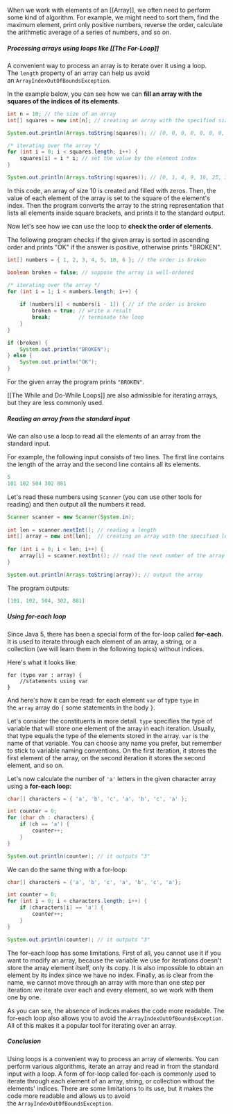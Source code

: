 When we work with elements of an [[Array]], we often need to perform some kind of algorithm. For example, we might need to sort them, find the maximum element, print only positive numbers, reverse the order, calculate the arithmetic average of a series of numbers, and so on.

##### Processing arrays using loops like [[The For-Loop]]

A convenient way to process an array is to iterate over it using a loop. The `length` property of an array can help us avoid an `ArrayIndexOutOfBoundsException`.

In the example below, you can see how we can **fill an array with the squares of the indices of its elements**.

```java
int n = 10; // the size of an array
int[] squares = new int[n]; // creating an array with the specified size

System.out.println(Arrays.toString(squares)); // [0, 0, 0, 0, 0, 0, 0, 0, 0, 0]

/* iterating over the array */
for (int i = 0; i < squares.length; i++) {
    squares[i] = i * i; // set the value by the element index 
}

System.out.println(Arrays.toString(squares)); // [0, 1, 4, 9, 16, 25, 36, 49, 64, 81]
```

In this code, an array of size 10 is created and filled with zeros. Then, the value of each element of the array is set to the square of the element's index. Then the program converts the array to the string representation that lists all elements inside square brackets, and prints it to the standard output.

Now let's see how we can use the loop to **check the order of elements**.

The following program checks if the given array is sorted in ascending order and prints "OK" if the answer is positive, otherwise prints "BROKEN".

```java
int[] numbers = { 1, 2, 3, 4, 5, 10, 6 }; // the order is broken

boolean broken = false; // suppose the array is well-ordered

/* iterating over the array */
for (int i = 1; i < numbers.length; i++) {
    
    if (numbers[i] < numbers[i - 1]) { // if the order is broken
        broken = true; // write a result
        break;         // terminate the loop
    }
}

if (broken) {
    System.out.println("BROKEN");
} else {
    System.out.println("OK");
}
```

For the given array the program prints `"BROKEN"`.

[[The While and Do-While Loops]] are also admissible for iterating arrays, but they are less commonly used.

##### Reading an array from the standard input

We can also use a loop to read all the elements of an array from the standard input.

For example, the following input consists of two lines. The first line contains the length of the array and the second line contains all its elements.

```java
5
101 102 504 302 881
```

Let's read these numbers using `Scanner` (you can use other tools for reading) and then output all the numbers it read.

```java
Scanner scanner = new Scanner(System.in);
        
int len = scanner.nextInt(); // reading a length
int[] array = new int[len];  // creating an array with the specified length
        
for (int i = 0; i < len; i++) {
    array[i] = scanner.nextInt(); // read the next number of the array
}

System.out.println(Arrays.toString(array)); // output the array
```

The program outputs:

```java
[101, 102, 504, 302, 881]
```

##### Using for-each loop

Since Java 5, there has been a special form of the for-loop called **for-each**. It is used to iterate through each element of an array, a string, or a collection (we will learn them in the following topics) without indices.

Here's what it looks like:

```no-highlight
for (type var : array) { 
    //statements using var
}
```

And here's how it can be read: for each element `var` of type `type` in the `array` array do `{` some statements in the body `}`.

Let's consider the constituents in more detail. `type` specifies the type of variable that will store one element of the array in each iteration. Usually, that type equals the type of the elements stored in the array. `var` is the name of that variable. You can choose any name you prefer, but remember to stick to variable naming conventions. On the first iteration, it stores the first element of the array, on the second iteration it stores the second element, and so on.

Let's now calculate the number of `'a'` letters in the given character array using a **for-each loop**:

```java
char[] characters = { 'a', 'b', 'c', 'a', 'b', 'c', 'a' };

int counter = 0;
for (char ch : characters) {
    if (ch == 'a') {
        counter++;
    }
}

System.out.println(counter); // it outputs "3"
```

We can do the same thing with a for-loop:

```java
char[] characters = {'a', 'b', 'c', 'a', 'b', 'c', 'a'};

int counter = 0;
for (int i = 0; i < characters.length; i++) {
    if (characters[i] == 'a') {
        counter++;
    }
}

System.out.println(counter); // it outputs "3"
```

The for-each loop has some limitations. First of all, you cannot use it if you want to modify an array, because the variable we use for iterations doesn't store the array element itself, only its copy. It is also impossible to obtain an element by its index since we have no index. Finally, as is clear from the name, we cannot move through an array with more than one step per iteration: we iterate over each and every element, so we work with them one by one.

As you can see, the absence of indices makes the code more readable. The for-each loop also allows you to avoid the `ArrayIndexOutOfBoundsException`. All of this makes it a popular tool for iterating over an array.

##### Conclusion

Using loops is a convenient way to process an array of elements. You can perform various algorithms, iterate an array and read in from the standard input with a loop. A form of for-loop called for-each is commonly used to iterate through each element of an array, string, or collection without the elements' indices. There are some limitations to its use, but it makes the code more readable and allows us to avoid the `ArrayIndexOutOfBoundsException`.